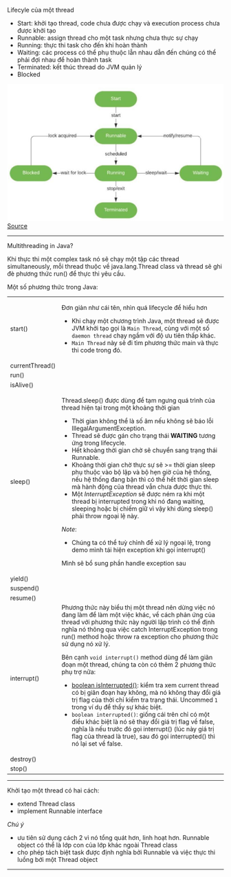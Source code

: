 Lifecyle của một thread
- Start: khởi tạo thread, code chưa được chạy và execution process chưa được khởi tạo
- Runnable: assign thread cho một task nhưng chưa thực sự chạy
- Running: thực thi task cho đến khi hoàn thành
- Waiting: các process có thể phụ thuộc lẫn nhau dẫn đến chúng có thể phải đợi nhau để hoàn thành task
- Terminated: kết thúc thread do JVM quản lý
- Blocked

![img_1.png](img_1.png)
[Source](https://www.baeldung.com/java-interrupted-exception#:~:text=An%20InterruptedException%20is%20thrown%20when,in%20Java%20can%20throw%20it.)
***
Multithreading in Java?

Khi thực thi một complex task nó sẽ chạy một tập các thread simultaneously, mỗi thread thuộc về java.lang.Thread class và thread sẽ ghi đè phương thức run() để thực thi yêu cầu.

Một số phương thức trong Java:
<table>
<tr>
<td>start()</td>
<td>

Đơn giản như cái tên, nhìn quá lifecycle để hiểu hơn
- Khi chạy một chương trình Java, một thread sẽ được JVM khởi tạo gọi là `Main Thread`, cùng với một số `daemon thread` chạy ngầm với độ ưu tiên thấp khác. 
- `Main Thread` này sẽ đi tìm phương thức main và thực thi code trong đó.
</td>
</tr>
<tr>
<td>currentThread()</td>
<td>
</td>
</tr>
<tr>
<td>run()</td><td></td>
</tr>
<tr>
<td>isAlive()</td><td></td>
</tr>
<tr>
<td>sleep()</td>
<td>

Thread.sleep() được dùng để tạm ngưng quá trình của thread hiện tại trong một khoảng thời gian
- Thời gian không thể là số âm nếu không sẽ báo lỗi IllegalArgumentException.
- Thread sẽ được gán cho trạng thái **WAITING** tương ứng trong lifecycle.
- Hết khoảng thời gian chờ sẽ chuyển sang trạng thái Runnable.
- Khoảng thời gian chờ thực sự sẽ >= thời gian sleep phụ thuộc vào bộ lập và bộ hẹn giờ của hệ thống, nếu hệ thống đang bận thì có thể hết thời gian sleep mà hành động của thread vẫn chưa được thực thi.
- Một *InterruptException* sẽ được ném ra khi một thread bị interrupted trong khi nó đang waiting, sleeping hoặc bị chiếm giữ vì vậy khi dùng sleep() phải throw ngoại lệ này.

*Note*:
- Chúng ta có thể tuỳ chỉnh để xử lý ngoại lệ, trong demo mình tái hiện exception khi gọi interrupt()

Mình sẽ bổ sung phần handle exception sau
</td>
</tr>
<tr>
<td>yield()</td><td></td>
</tr>
<tr>
<td>suspend()</td><td></td>
</tr>
<tr>
<td>resume()</td><td></td>
</tr>
<tr>
<td>interrupt()</td>
<td>
Phương thức này biểu thị một thread nên dừng việc nó đang làm để làm một việc khác, về cách phản ứng của thread với phương thức này người lập trình có thể định nghĩa nó thông qua việc catch InterruptException trong run() method hoặc throw ra exception cho phương thức sử dụng nó xử lý.

Bên cạnh `void interrupt()` method dùng để làm giãn đoạn một thread, chúng ta còn có thêm 2 phương thức phụ trợ nữa:
- [boolean isInterrupted()](./src/interrupt/InterruptWithThrowsException.java): kiểm tra xem current thread có bị giãn đoạn hay không, mà nó không thay đổi giá trị flag của thời chỉ kiểm tra trạng thái. Uncommed `1` trong ví dụ để thấy sự khác biệt.
- `boolean interrupted()`: giống cái trên chỉ có một điều khác biệt là nó sẽ thay đổi giá trị flag về false, nghĩa là nếu trước đó gọi interrupt() (lúc này giá trị flag của thread là true), sau đó gọi interrupted() thì nó lại set về false.
</td>
</tr>
<tr>
<td>destroy()</td><td></td>
</tr>
<tr>
<td>stop()</td><td></td>
</tr>
</table>

***
Khởi tạo một thread có hai cách:
- extend Thread class
- implement Runnable interface

*Chú ý*
- ưu tiên sử dụng cách 2 vì nó tổng quát hơn, linh hoạt hơn. Runnable object có thể là lớp con của lớp khác ngoài Thread class
- cho phép tách biệt task được định nghĩa bởi Runnable và việc thực thi luồng bới một Thread object
***